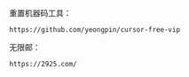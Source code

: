 重置机器码工具：

```http
https://github.com/yeongpin/cursor-free-vip
```

无限邮：

```http
https://2925.com/
```

